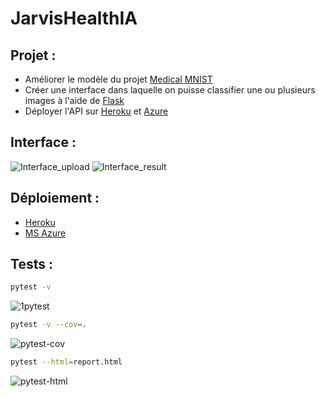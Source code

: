 # JarvisHealthIA


## Projet :

 - Améliorer le modèle du projet [Medical MNIST](https://github.com/apolanco3225/Medical-MNIST-Classification "Medical MNIST")
 - Créer une interface dans laquelle on puisse classifier une ou plusieurs images à l'aide de [Flask](https://flask.palletsprojects.com/en/2.0.x/ "Flask")
 - Déployer l'API sur [Heroku](https://dashboard.heroku.com/ "Heroku") et [Azure](https://portal.azure.com "Microsoft Azure")


## Interface :

![Interface_upload](https://user-images.githubusercontent.com/86345325/144743606-e96b0170-0e1d-4c4c-b3c6-4e118fd5443b.png)
![Interface_result](https://user-images.githubusercontent.com/86345325/144743609-16516a1f-4957-4bf7-a743-4571541385b2.png)


## Déploiement :

 - [Heroku](https://jarvis-health-ia.herokuapp.com/ "Jarvis Health IA")
 - [MS Azure](https://mednist.azurewebsites.net/ "MedNIST")


## Tests :

```bash
pytest -v
```
![1pytest](https://user-images.githubusercontent.com/86345325/151562269-a0a36b9f-8415-4536-9912-adaff770a329.png)

```bash
pytest -v --cov=.
```
![pytest-cov](https://user-images.githubusercontent.com/86345325/151561519-ae95cc36-3c03-4853-b332-648103110777.png)
```bash
pytest --html=report.html
```
![pytest-html](https://user-images.githubusercontent.com/86345325/151561668-480e83d7-700e-421a-a063-57c0580fe787.png)
